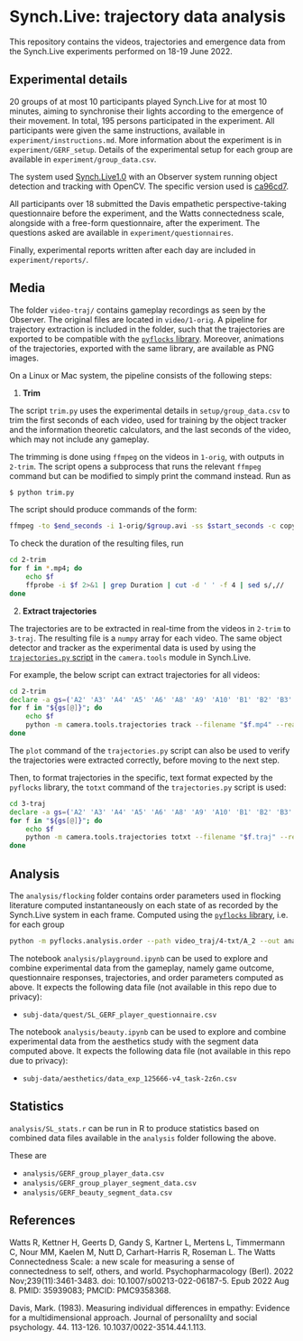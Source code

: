 # Synch.Live: trajectory data analysis

This repository contains the videos, trajectories and emergence data from the
Synch.Live experiments performed on 18-19 June 2022.

## Experimental details

20 groups of at most 10 participants played Synch.Live for at most 10 minutes,
aiming to synchronise their lights according to the emergence of their movement.
In total, 195 persons participated in the experiment.
All participants were given the same instructions, available in `experiment/instructions.md`. More information about the experiment is in `experiment/GERF_setup`.
Details of the experimental setup for each group are available in `experiment/group_data.csv`.

The system used [Synch.Live1.0](https://github.com/Synch-Live/Synch.Live1.0)
with an Observer system running object detection and tracking with OpenCV.
The specific version used is [ca96cd7](https://github.com/Synch-Live/Synch.Live1.0/tree/ca96cd788f21d6e72dd51c5b9d176791e040a021).

All participants over 18 submitted the Davis empathetic perspective-taking
questionnaire before the experiment, and the Watts connectedness scale, alongside
with a free-form questionnaire, after the experiment. The questions asked are
available in `experiment/questionnaires`.

Finally, experimental reports written after each day are included in `experiment/reports/`.

## Media

The folder `video-traj/` contains gameplay recordings as seen by the Observer.
The original files are located in `video/1-orig`. A pipeline for trajectory
extraction is included in the folder, such that the trajectories are exported to
be compatible with the [`pyflocks` library](https://github.com/mearlboro/flocks).
Moreover, animations of the trajectories, exported with the same library, are
available as PNG images.

On a Linux or Mac system, the pipeline consists of the following steps:

1. **Trim**

The script `trim.py` uses the experimental details in `setup/group_data.csv`
to trim the first seconds of each video, used for training by the object tracker
and the information theoretic calculators, and the last seconds of the video,
which may not include any gameplay.

The trimming is done using `ffmpeg` on the videos in `1-orig`, with outputs in
`2-trim`.
The script opens a subprocess that runs the relevant `ffmpeg` command but can be
modified to simply print the command instead. Run as

```sh
$ python trim.py
```

The script should produce commands of the form:

```sh
ffmpeg -to $end_seconds -i 1-orig/$group.avi -ss $start_seconds -c copy 2-trim/$group.mp4
```

To check the duration of the resulting files, run

```sh
cd 2-trim
for f in *.mp4; do
    echo $f
    ffprobe -i $f 2>&1 | grep Duration | cut -d ' ' -f 4 | sed s/,//
done
```


2. **Extract trajectories**

The trajectories are to be extracted in real-time from the videos in `2-trim` to
`3-traj`. The resulting file is a `numpy` array for each video. The same object
detector and tracker as the experimental data is used by using the [`trajectories.py`
script](https://github.com/Synch-Live/Synch.Live1.0/blob/main/python/camera/tools/trajectories.py)
in the `camera.tools` module in Synch.Live.

For example, the below script can extract trajectories for all videos:

```sh
cd 2-trim
declare -a gs=('A2' 'A3' 'A4' 'A5' 'A6' 'A8' 'A9' 'A10' 'B1' 'B2' 'B3' 'B4' 'B5' 'B6' 'B7' 'B8' 'B9')
for f in "${gs[@]}"; do
    echo $f
    python -m camera.tools.trajectories track --filename "$f.mp4" --realtime --out ../3-traj
done
```

The `plot` command of the `trajectories.py` script can also be used to verify the
trajectories were extracted correctly, before moving to the next step.

Then, to format trajectories in the specific, text format expected by the `pyflocks`
library, the `totxt` command of the `trajectories.py` script is used:

```sh
cd 3-traj
declare -a gs=('A2' 'A3' 'A4' 'A5' 'A6' 'A8' 'A9' 'A10' 'B1' 'B2' 'B3' 'B4' 'B5' 'B6' 'B7' 'B8' 'B9')
for f in "${gs[@]}"; do
    echo $f
    python -m camera.tools.trajectories totxt --filename "$f.traj" --realtime --out ../4-txt
done
```

## Analysis

The `analysis/flocking` folder contains order parameters used in flocking literature
computed instantaneously on each state of as recorded by the Synch.Live system in
each frame. Computed using the [`pyflocks` library](https://github.com/mearlboro/flocks),
i.e. for each group

```sh
python -m pyflocks.analysis.order --path video_traj/4-txt/A_2 --out analysis/flocking --ordp ALL
```

The notebook `analysis/playground.ipynb` can be used to explore and combine experimental data
from the gameplay, namely game outcome, questionnaire responses, trajectories, and order
parameters computed as above.
It expects the following data file (not available in this repo due to privacy):

- `subj-data/quest/SL_GERF_player_questionnaire.csv`

The notebook `analysis/beauty.ipynb` can be used to explore and combine experimental data from
the aesthetics study with the segment data computed above.
It expects the following data file (not available in this repo due to privacy):

- `subj-data/aesthetics/data_exp_125666-v4_task-2z6n.csv`

## Statistics

`analysis/SL_stats.r` can be run in R to produce statistics based on combined data files
available in the `analysis` folder following the above.

These are

- `analysis/GERF_group_player_data.csv`
- `analysis/GERF_group_player_segment_data.csv`
- `analysis/GERF_beauty_segment_data.csv`


## References

Watts R, Kettner H, Geerts D, Gandy S, Kartner L, Mertens L, Timmermann C, Nour MM, Kaelen M, Nutt D, Carhart-Harris R, Roseman L. The Watts Connectedness Scale: a new scale for measuring a sense of connectedness to self, others, and world. Psychopharmacology (Berl). 2022 Nov;239(11):3461-3483. doi: 10.1007/s00213-022-06187-5. Epub 2022 Aug 8. PMID: 35939083; PMCID: PMC9358368.

Davis, Mark. (1983). Measuring individual differences in empathy: Evidence for a multidimensional approach. Journal of personalilty and social psychology. 44. 113-126. 10.1037/0022-3514.44.1.113.
